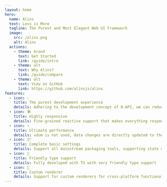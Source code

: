 ```yaml
---
layout: home
hero:
  name: Alins
  text: Less is More
  tagline: The Purest and Most Elegant Web UI Framework
  image:
    src: /alins.png
    alt: Alins
  actions:
    - theme: brand
      text: Get Started
      link: /guide/intro
    - theme: alt
      text: Why Alins?
      link: /guide/compare
    - theme: alt
      text: View on GitHub
      link: https://github.com/alinsjs/alins
features:
  - icon: 💡
    title: The purest development experience
    details: Adhering to the development concept of 0-API, we can reduce the mental burden of developers as much as possible
  - icon: 🛠️
    title: Highly responsive
    details: Fine-grained reactive support that makes everything responsive without introducing additional reactive APIs
  - icon: ⚡️
    title: Ultimate performance
    details: vdom is not used, data changes are directly updated to the dom at the most granular level, bringing the ultimate performance experience
  - icon: 📦
    title: Complete basic settings
    details: Support all mainstream packaging tools, supporting state management, routing, UI tool libraries
  - icon: 🔑
    title: Friendly type support
    details: Fully developed with TS with very friendly type support
  - icon: 🔩
    title: Custom renderer
    details: Support for custom renderers for cross-platform functionality
---
```


